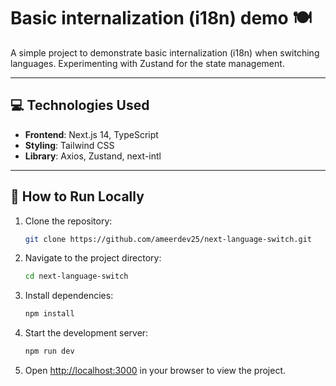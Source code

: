 # Basic internalization (i18n) demo  🍽️

A simple project to demonstrate basic internalization (i18n) when switching languages. Experimenting with Zustand for the state management. 

---

## 💻 Technologies Used

- **Frontend**: Next.js 14, TypeScript
- **Styling**: Tailwind CSS 
- **Library**: Axios, Zustand, next-intl  

---

## 🚀 How to Run Locally

1. Clone the repository:
   ```bash
   git clone https://github.com/ameerdev25/next-language-switch.git
   ```
2. Navigate to the project directory:
   ```bash
   cd next-language-switch
   ```
3. Install dependencies:
   ```bash
   npm install
   ```
4. Start the development server:
   ```bash
   npm run dev
   ```
5. Open [http://localhost:3000](http://localhost:3000) in your browser to view the project.


